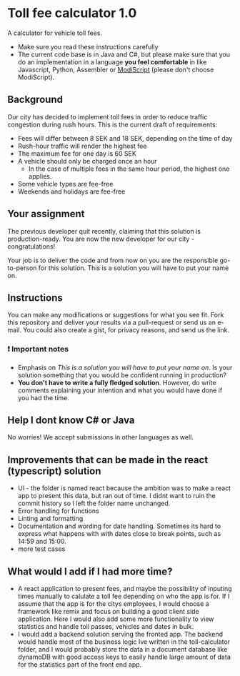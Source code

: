 # Toll fee calculator 1.0

A calculator for vehicle toll fees.

- Make sure you read these instructions carefully
- The current code base is in Java and C#, but please make sure that you do an implementation in a language **you feel comfortable** in like Javascript, Python, Assembler or [ModiScript](https://en.wikipedia.org/wiki/ModiScript) (please don't choose ModiScript).

## Background

Our city has decided to implement toll fees in order to reduce traffic congestion during rush hours.
This is the current draft of requirements:

- Fees will differ between 8 SEK and 18 SEK, depending on the time of day
- Rush-hour traffic will render the highest fee
- The maximum fee for one day is 60 SEK
- A vehicle should only be charged once an hour
  - In the case of multiple fees in the same hour period, the highest one applies.
- Some vehicle types are fee-free
- Weekends and holidays are fee-free

## Your assignment

The previous developer quit recently, claiming that this solution is production-ready.
You are now the new developer for our city - congratulations!

Your job is to deliver the code and from now on you are the responsible go-to-person for this solution. This is a solution you will have to put your name on.

## Instructions

You can make any modifications or suggestions for what you see fit. Fork this repository and deliver your results via a pull-request or send us an e-mail. You could also create a gist, for privacy reasons, and send us the link.

### ❗️ Important notes

- Emphasis on _This is a solution you will have to put your name on_. Is your solution something that you would be confident running in production?
- **You don't have to write a fully fledged solution**. However, do write comments explaining your intention and what you would have done if you had the time.

## Help I dont know C# or Java

No worries! We accept submissions in other languages as well.

## Improvements that can be made in the react (typescript) solution

- UI - the folder is named react because the ambition was to make a react app to present this data, but ran out of time.
  I didnt want to ruin the commit history so I left the folder name unchanged.
- Error handling for functions
- Linting and formatting
- Documentation and wording for date handling. Sometimes its hard to express
  what happens with with dates close to break points, such as 14:59 and 15:00.
- more test cases

## What would I add if I had more time?

- A react application to present fees, and maybe the possibility of inputing times manually to calulate a toll fee
  depending on who the app is for. If I assume that the app is for the citys employees, I would choose a framework
  like remix and focus on building a good client side application. Here I would also add some more functionality
  to view statistics and handle toll passes, vehicles and dates in bulk.
- I would add a backend solution serving the fronted app. The backend would handle most of the business logic Ive
  written in the toll-calculator folder, and I would probably store the data in a document database like dynamoDB
  with good access keys to easily handle large amount of data for the statistics part of the front end app.

